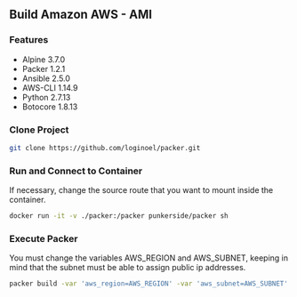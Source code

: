 ## Build Amazon AWS - AMI

### Features

* Alpine 3.7.0
* Packer 1.2.1
* Ansible 2.5.0
* AWS-CLI 1.14.9
* Python 2.7.13
* Botocore 1.8.13

### Clone Project

```bash
git clone https://github.com/loginoel/packer.git
```

### Run and Connect to Container

If necessary, change the source route that you want to mount inside the container.

```bash
docker run -it -v ./packer:/packer punkerside/packer sh
```

### Execute Packer

You must change the variables AWS_REGION and AWS_SUBNET, keeping in mind that the subnet must be able to assign public ip addresses.

```bash
packer build -var 'aws_region=AWS_REGION' -var 'aws_subnet=AWS_SUBNET' packer.json
```